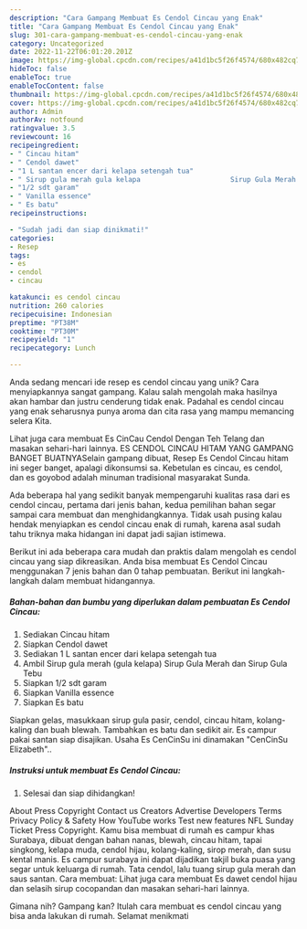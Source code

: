 ```yaml
---
description: "Cara Gampang Membuat Es Cendol Cincau yang Enak"
title: "Cara Gampang Membuat Es Cendol Cincau yang Enak"
slug: 301-cara-gampang-membuat-es-cendol-cincau-yang-enak
category: Uncategorized
date: 2022-11-22T06:01:20.201Z
image: https://img-global.cpcdn.com/recipes/a41d1bc5f26f4574/680x482cq70/es-cendol-cincau-foto-resep-utama.jpg
hideToc: false
enableToc: true
enableTocContent: false
thumbnail: https://img-global.cpcdn.com/recipes/a41d1bc5f26f4574/680x482cq70/es-cendol-cincau-foto-resep-utama.jpg
cover: https://img-global.cpcdn.com/recipes/a41d1bc5f26f4574/680x482cq70/es-cendol-cincau-foto-resep-utama.jpg
author: Admin
authorAv: notfound
ratingvalue: 3.5
reviewcount: 16
recipeingredient:
- " Cincau hitam"
- " Cendol dawet"
- "1 L santan encer dari kelapa setengah tua"
- " Sirup gula merah gula kelapa                      Sirup Gula Merah dan Sirup Gula Tebu"
- "1/2 sdt garam"
- " Vanilla essence"
- " Es batu"
recipeinstructions:

- "Sudah jadi dan siap dinikmati!"
categories:
- Resep
tags:
- es
- cendol
- cincau

katakunci: es cendol cincau 
nutrition: 260 calories
recipecuisine: Indonesian
preptime: "PT38M"
cooktime: "PT30M"
recipeyield: "1"
recipecategory: Lunch

---
```





Anda sedang mencari ide resep es cendol cincau yang unik? Cara menyiapkannya sangat gampang. Kalau salah mengolah maka hasilnya akan hambar dan justru cenderung tidak enak. Padahal es cendol cincau yang enak seharusnya punya aroma dan cita rasa yang mampu memancing selera Kita.





Lihat juga cara membuat Es CinCau Cendol Dengan Teh Telang dan masakan sehari-hari lainnya. ES CENDOL CINCAU HITAM YANG GAMPANG BANGET BUATNYASelain gampang dibuat, Resep Es Cendol Cincau hitam ini seger banget, apalagi dikonsumsi sa. Kebetulan es cincau, es cendol, dan es goyobod adalah minuman tradisional masyarakat Sunda.

Ada beberapa hal yang sedikit banyak mempengaruhi kualitas rasa dari es cendol cincau, pertama dari jenis bahan, kedua pemilihan bahan segar sampai cara membuat dan menghidangkannya. Tidak usah pusing kalau hendak menyiapkan es cendol cincau enak di rumah, karena asal sudah tahu triknya maka hidangan ini dapat jadi sajian istimewa.






Berikut ini ada beberapa cara mudah dan praktis dalam mengolah es cendol cincau yang siap dikreasikan. Anda bisa membuat Es Cendol Cincau menggunakan 7 jenis bahan dan 0 tahap pembuatan. Berikut ini langkah-langkah dalam membuat hidangannya.

<!--inarticleads1-->

##### Bahan-bahan dan bumbu yang diperlukan dalam pembuatan Es Cendol Cincau:

1. Sediakan  Cincau hitam
1. Siapkan  Cendol dawet
1. Sediakan 1 L santan encer dari kelapa setengah tua
1. Ambil  Sirup gula merah (gula kelapa)                      Sirup Gula Merah dan Sirup Gula Tebu
1. Siapkan 1/2 sdt garam
1. Siapkan  Vanilla essence
1. Siapkan  Es batu


Siapkan gelas, masukkaan sirup gula pasir, cendol, cincau hitam, kolang-kaling dan buah blewah. Tambahkan es batu dan sedikit air. Es campur pakai santan siap disajikan. Usaha Es CenCinSu ini dinamakan &#34;CenCinSu Elizabeth&#34;.. 

<!--inarticleads2-->

##### Instruksi untuk membuat Es Cendol Cincau:


1. Selesai dan siap dihidangkan!

About Press Copyright Contact us Creators Advertise Developers Terms Privacy Policy &amp; Safety How YouTube works Test new features NFL Sunday Ticket Press Copyright. Kamu bisa membuat di rumah es campur khas Surabaya, dibuat dengan bahan nanas, blewah, cincau hitam, tapai singkong, kelapa muda, cendol hijau, kolang-kaling, sirop merah, dan susu kental manis. Es campur surabaya ini dapat dijadikan takjil buka puasa yang segar untuk keluarga di rumah. Tata cendol, lalu tuang sirup gula merah dan saus santan. Cara membuat: Lihat juga cara membuat Es dawet cendol hijau dan selasih sirup cocopandan dan masakan sehari-hari lainnya. 

Gimana nih? Gampang kan? Itulah cara membuat es cendol cincau yang bisa anda lakukan di rumah. Selamat menikmati
